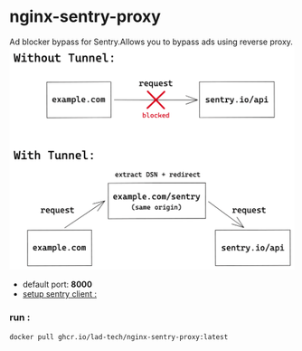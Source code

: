 # nginx-sentry-proxy 
Ad blocker bypass for Sentry.Allows you to bypass ads using reverse proxy.
![](./doc/img.png)
* default port: <b>8000</b>
*  [setup sentry client :](https://docs.sentry.io/platforms/javascript/troubleshooting/) 


### run :
```bash
docker pull ghcr.io/lad-tech/nginx-sentry-proxy:latest
```
